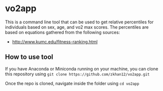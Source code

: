 # vo2app
This is a command line tool that can be used to get relative percentiles for individuals based on sex, age, and vo2 max scores.
The percentiles are based on equations gathered from the following sources: 
- http://www.kumc.edu/fitness-ranking.html

## How to use tool
If you have Anaconda or Miniconda running on your machine, you can clone this repository using 
`git clone https://github.com/zkhan12/vo2app.git`

Once the repo is cloned, navigate inside the folder using `cd vo2app`
